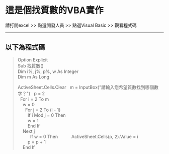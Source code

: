 # 這是個找質數的VBA實作
請打開excel >> 點選開發人員 >> 點選Visual Basic >> 觀看程式碼

---
以下為程式碼
---

> Option Explicit  
> Sub 找質數()  
> Dim i%, j%, p%, w As Integer  
> Dim m As Long  
>  
> ActiveSheet.Cells.Clear   
> m = InputBox("請輸入您希望質數找到哪個數字？")  
> p = 2  
>   
> For i = 2 To m  
>       w = 0  
>   
>       For j = 2 To (i - 1)  
>           If i Mod j = 0 Then  
>           w = 1  
>           End If  
>       Next j  
>       
>       If w = 0 Then  
>           ActiveSheet.Cells(p, 2).Value = i  
>           p = p + 1  
>       End If  

